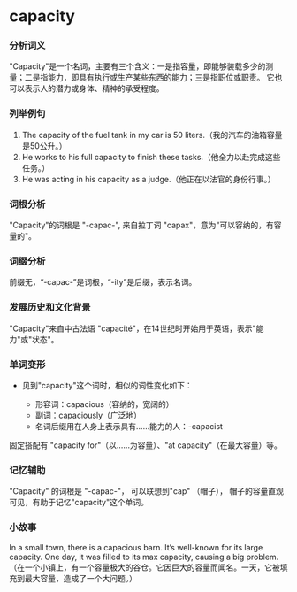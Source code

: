 # capacity

### 分析词义

  

"Capacity"是一个名词，主要有三个含义：一是指容量，即能够装载多少的测量；二是指能力，即具有执行或生产某些东西的能力；三是指职位或职责。 它也可以表示人的潜力或身体、精神的承受程度。

  

### 列举例句

  

1.  The capacity of the fuel tank in my car is 50 liters.（我的汽车的油箱容量是50公升。）
2.  He works to his full capacity to finish these tasks.（他全力以赴完成这些任务。）
3.  He was acting in his capacity as a judge.（他正在以法官的身份行事。）

  

### 词根分析

  

"Capacity"的词根是 "-capac-", 来自拉丁词 "capax"，意为"可以容纳的，有容量的"。

  

### 词缀分析

  

前缀无，“-capac-”是词根，“-ity”是后缀，表示名词。

  

### 发展历史和文化背景

  

"Capacity"来自中古法语 "capacité"，在14世纪时开始用于英语，表示"能力"或"状态"。

  

### 单词变形

  

*   见到"capacity"这个词时，相似的词性变化如下：
    
    *   形容词：capacious（容纳的，宽阔的）
    *   副词：capaciously（广泛地）
    *   名词后缀用在人身上表示具有……能力的人：-capacist
    
      
    

  

固定搭配有 "capacity for"（以……为容量）、"at capacity"（在最大容量）等。

  

### 记忆辅助

  

"Capacity" 的词根是 "-capac-"， 可以联想到"cap" （帽子）， 帽子的容量直观可见，有助于记忆"capacity"这个单词。

  

### 小故事

  

In a small town, there is a capacious barn. It’s well-known for its large capacity. One day, it was filled to its max capacity, causing a big problem.（在一个小镇上，有一个容量极大的谷仓。它因巨大的容量而闻名。一天，它被填充到最大容量，造成了一个大问题。）
